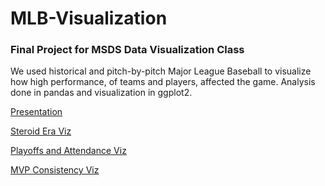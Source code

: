 # MLB-Visualization
### Final Project for MSDS Data Visualization Class

We used historical and pitch-by-pitch Major League Baseball to visualize how high performance, of teams and players, affected the game.
Analysis done in pandas and visualization in ggplot2.

[Presentation](Presentation.pdf)

[Steroid Era Viz](code/baseball_eras.ipynb)

[Playoffs and Attendance Viz](code/clean_attendance_nb.ipynb)

[MVP Consistency Viz](code/mvp_consistency.ipynb)
